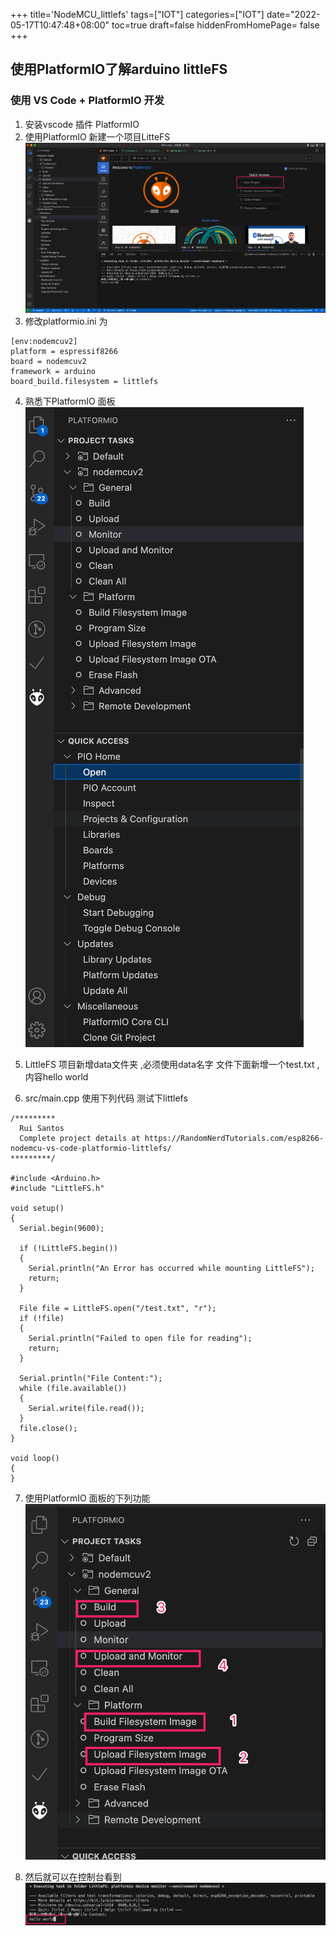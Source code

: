 +++
title='NodeMCU_littlefs'
tags=["IOT"]
categories=["IOT"]
date="2022-05-17T10:47:48+08:00"
toc=true
draft=false
hiddenFromHomePage= false
+++
## 使用PlatformIO了解arduino littleFS

### 使用  VS Code + PlatformIO 开发
1. 安装vscode 插件 PlatformIO 
2. 使用PlatformIO 新建一个项目LitteFS
![](2022-05-17-10-37-57.png)
3. 修改platformio.ini 为
```
[env:nodemcuv2]
platform = espressif8266
board = nodemcuv2
framework = arduino
board_build.filesystem = littlefs
```
4. 熟悉下PlatformIO 面板
![](2022-05-17-10-40-10.png)

5. LittleFS 项目新增data文件夹 ,必须使用data名字
   文件下面新增一个test.txt ,内容hello world

6. src/main.cpp 使用下列代码 测试下littlefs
```
/*********
  Rui Santos
  Complete project details at https://RandomNerdTutorials.com/esp8266-nodemcu-vs-code-platformio-littlefs/
*********/

#include <Arduino.h>
#include "LittleFS.h"

void setup()
{
  Serial.begin(9600);

  if (!LittleFS.begin())
  {
    Serial.println("An Error has occurred while mounting LittleFS");
    return;
  }

  File file = LittleFS.open("/test.txt", "r");
  if (!file)
  {
    Serial.println("Failed to open file for reading");
    return;
  }

  Serial.println("File Content:");
  while (file.available())
  {
    Serial.write(file.read());
  }
  file.close();
}

void loop()
{
}

```

7. 使用PlatformIO 面板的下列功能
![](2022-05-17-10-44-03.png)

8. 然后就可以在控制台看到
![](2022-05-17-10-44-58.png)
